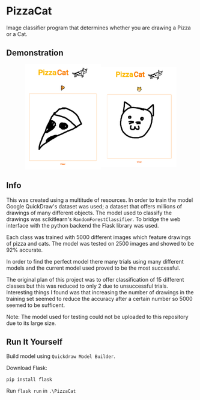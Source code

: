 # PizzaCat
Image classifier program that determines whether you are drawing a Pizza or a Cat.

## Demonstration

<div style="
  display: flex;
  flex-direction: row;
  justify-content: center;
  align-items: center;
">
  <img src="./images/pizza-test.PNG" width="40%"></img>
  <img src="./images/cat-test.PNG" width="40%"></img>
</div>

## Info
This was created using a multitude of resources. In order to train the model Google QuickDraw's dataset was used; a dataset that offers millions of drawings of many different objects. The model used to classify the drawings was scikitlearn's ```RandomForestClassifier```. To bridge the web interface with the python backend the Flask library was used.

Each class was trained with 5000 different images which feature drawings of pizza and cats. The model was tested on 2500 images and showed to be 92% accurate.

In order to find the perfect model there many trials using many different models and the current model used proved to be the most successful.

The original plan of this project was to offer classification of 15 different classes but this was reduced to only 2 due to unsuccessful trials. Interesting things I found was that increasing the number of drawings in the training set seemed to reduce the accuracy after a certain number so 5000 seemed to be sufficent.

Note: The model used for testing could not be uploaded to this repository due to its large size.

## Run It Yourself

Build model using ```Quickdraw Model Builder```.

Download Flask:
```
pip install flask
```

Run ```flask run``` in ```.\PizzaCat```

